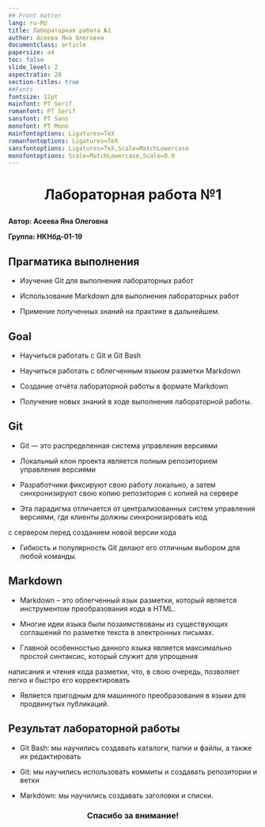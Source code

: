 ```yaml
---
## Front matter
lang: ru-RU
title: Лабораторная работа №1
author: Асеева Яна Олеговна
documentclass: article
papersize: a4
toc: false
slide_level: 2
aspectratio: 20
section-titles: true
##Fonts
fontsize: 12pt
mainfont: PT Serif
romanfont: PT Serif
sansfont: PT Sans
monofont: PT Mono
mainfontoptions: Ligatures=TeX
romanfontoptions: Ligatures=TeX
sansfontoptions: Ligatures=TeX,Scale=MatchLowercase
monofontoptions: Scale=MatchLowercase,Scale=0.9
---
```








# <p style="text-align: center;">Лабораторная работа №1</p>



**Автор: Асеева Яна Олеговна**

**Группа: НКНбд-01-19**

<div style="page-break-after: always;">

## Прагматика выполнения



- Изучение Git для выполнения лабораторных работ

- Использование Markdown для выполнения лабораторных работ 

- Примение полученных знаний на практике в дальнейшем.</div>

  <div style="page-break-after: always;">

## Goal



- Научиться работать с Git и Git Bash

- Научиться работать с облегченным языком разметки Markdown

- Создание отчёта лабораторной работы в формате Markdown

- Получение новых знаний в ходе выполнения лабораторной работы.</div>

  <div style="page-break-after: always;">

## Git



- Git — это распределенная система управления версиями

- Локальный клон проекта является полным репозиторием управления версиями

- Разработчики фиксируют свою работу локально, а затем синхронизируют свою копию репозитория с копией на сервере

- Эта парадигма отличается от централизованных систем управления версиями, где клиенты должны синхронизировать код

с сервером перед созданием новой версии кода

- Гибкость и популярность Git делают его отличным выбором для любой команды.</div>

  <div style="page-break-after: always;">

## Markdown



- Markdown – это облегченный язык разметки, который является инструментом преобразования кода в HTML.

- Многие идеи языка были позаимствованы из существующих соглашений по разметке текста в электронных письмах.

- Главной особенностью данного языка является максимально простой синтаксис, который служит для упрощения 

написания и чтения кода разметки, что, в свою очередь, позволяет легко и быстро его корректировать

- Является пригодным для машинного преобразования в языки для продвинутых публикаций.</div>

  <div style="page-break-after: always;">

## Результат лабораторной работы


- Git Bash: мы научились создавать каталоги, папки и файлы, а также их редактировать 

- Git: мы научились использовать коммиты и создавать репозитории и ветки

- Markdown: мы научились создавать заголовки и списки.</div>
  
  <div style="page-break-after: always;">
    
    
    
    
    
    
  
    ### <p style="text-align: center;">Спасибо за внимание!</p></div>